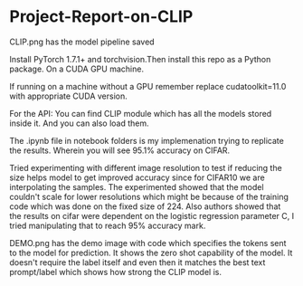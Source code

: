 # Project-Report-on-CLIP

CLIP.png has the model pipeline saved 

Install PyTorch 1.7.1+ and torchvision.Then install this repo as a Python package. On a CUDA GPU machine. 

If running on a machine without a GPU remember replace cudatoolkit=11.0 with appropriate CUDA version.

For the API: You can find CLIP module which has all the models stored inside it. And you can also load them. 

The .ipynb file in notebook folders is my implemenation trying to replicate the results. Wherein you will see 95.1% accuracy on CIFAR. 

Tried experimenting with different image resolution to test if reducing the size helps model to get improved accuracy since for CIFAR10 we are interpolating the samples. The experimented showed that the model couldn't scale for lower resolutions which might be because of the training code which was done on the fixed size of 224. Also authors showed that the results on cifar were dependent on the logistic regression parameter C, I tried manipulating that to reach 95% accuracy mark.

DEMO.png has the demo image with code which specifies the tokens sent to the model for prediction. It shows the zero shot capability of the model. It doesn't require the label itself and even then it matches the best text prompt/label which shows how strong the CLIP model is. 

